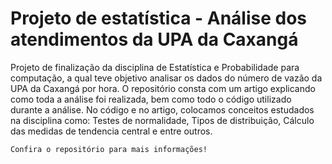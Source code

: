 # Projeto de estatística - Análise dos atendimentos da UPA da Caxangá
Projeto de finalização da disciplina de Estatística e Probabilidade para computação, a qual teve objetivo analisar os dados do número de vazão da UPA da Caxangá por hora. 
O repositório consta com um artigo explicando como toda a análise foi realizada, bem como todo o código utilizado durante a análise. 
No código e no artigo, colocamos conceitos estudados na disciplina como: Testes de normalidade, Tipos de distribuição, Cálculo das medidas de tendencia central e entre outros. 

`Confira o repositório para mais informações!`
